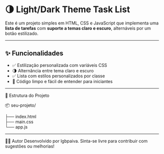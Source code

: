 # 🌗 Light/Dark Theme Task List

Este é um projeto simples em HTML, CSS e JavaScript que implementa uma **lista de tarefas** com **suporte a temas claro e escuro**, alternáveis por um botão estilizado.

---

## ✨ Funcionalidades

- ✅ Estilização personalizada com variáveis CSS
- 🌗 Alternância entre tema claro e escuro
- ✅ Lista com estilos personalizados por classe
- 🧠 Código limpo e fácil de entender para iniciantes

---

📁 Estrutura do Projeto

📦 seu-projeto/

├── index.html       
├── main.css         
└── app.js          

---

🧑‍💻 Autor
Desenvolvido por lgbpaiva.
Sinta-se livre para contribuir com sugestões ou melhorias!
